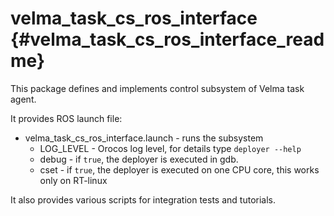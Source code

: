 # velma_task_cs_ros_interface {#velma_task_cs_ros_interface_readme}

This package defines and implements control subsystem of Velma task agent.

It provides ROS launch file:
 * velma_task_cs_ros_interface.launch - runs the subsystem
   * LOG_LEVEL - Orocos log level, for details type `deployer --help`
   * debug - if `true`, the deployer is executed in gdb.
   * cset - if `true`, the deployer is executed on one CPU core, this works only on RT-linux

It also provides various scripts for integration tests and tutorials.

